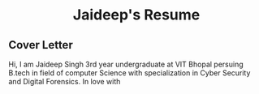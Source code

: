 <h1 align="center">Jaideep's Resume </h1>

<h2> Cover Letter </h2>
Hi, I am Jaideep Singh 3rd year undergraduate at VIT Bhopal persuing B.tech in field of computer Science with specialization in Cyber Security and Digital Forensics. In love with
